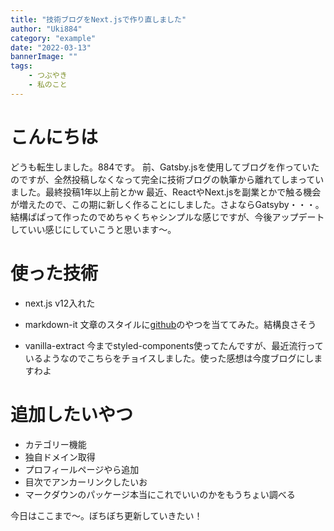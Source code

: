 ```yaml
---
title: "技術ブログをNext.jsで作り直しました"
author: "Uki884"
category: "example"
date: "2022-03-13"
bannerImage: ""
tags:
    - つぶやき
    - 私のこと
---
```


# こんにちは
どうも転生しました。884です。
前、Gatsby.jsを使用してブログを作っていたのですが、全然投稿しなくなって完全に技術ブログの執筆から離れてしまっていました。最終投稿1年以上前とかw
最近、ReactやNext.jsを副業とかで触る機会が増えたので、この期に新しく作ることにしました。さよならGatsyby・・・。
結構ぱぱって作ったのでめちゃくちゃシンプルな感じですが、今後アップデートしていい感じにしていこうと思います〜。

# 使った技術
- next.js
v12入れた

- markdown-it
文章のスタイルに[github](https://github.com/sindresorhus/github-markdown-css)のやつを当ててみた。結構良さそう

- vanilla-extract
今までstyled-components使ってたんですが、最近流行っているようなのでこちらをチョイスしました。使った感想は今度ブログにしますわよ

# 追加したいやつ
- カテゴリー機能
- 独自ドメイン取得
- プロフィールページやら追加
- 目次でアンカーリンクしたいお
- マークダウンのパッケージ本当にこれでいいのかをもうちょい調べる

今日はここまで〜。ぼちぼち更新していきたい！